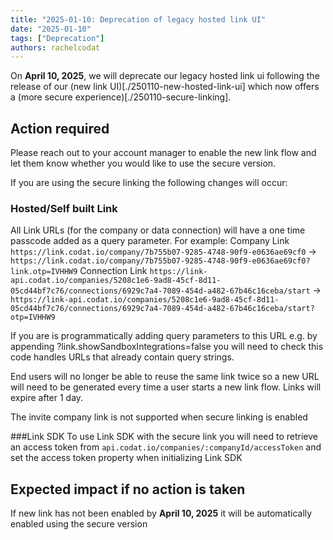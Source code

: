 ```yaml
---
title: "2025-01-10: Deprecation of legacy hosted link UI"
date: "2025-01-10"
tags: ["Deprecation"]
authors: rachelcodat
---
```


On **April 10, 2025**, we will deprecate our legacy hosted link ui following the release of our (new link UI)[./250110-new-hosted-link-ui] which now offers a (more secure experience)[./250110-secure-linking].

<!--truncate-->

## Action required

Please reach out to your account manager to enable the new link flow and let them know whether you would like to use the secure version.

If you are using the secure linking the following changes will occur: 

### Hosted/Self built Link
All Link URLs (for the company or data connection) will have a one time passcode added as a query parameter. For example:
Company Link `https://link.codat.io/company/7b755b07-9285-4748-90f9-e0636ae69cf0` ->  `https://link.codat.io/company/7b755b07-9285-4748-90f9-e0636ae69cf0?link.otp=IVHHW9`
Connection Link `https://link-api.codat.io/companies/5208c1e6-9ad8-45cf-8d11-05cd44bf7c76/connections/6929c7a4-7089-454d-a482-67b46c16ceba/start` -> `https://link-api.codat.io/companies/5208c1e6-9ad8-45cf-8d11-05cd44bf7c76/connections/6929c7a4-7089-454d-a482-67b46c16ceba/start?otp=IVHHW9`

If you are is programmatically adding query parameters to this URL e.g. by appending ?link.showSandboxIntegrations=false you will need to check this code handles URLs that already contain query strings.

End users will no longer be able to reuse the same link twice so a new URL will need to be generated every time a user starts a new link flow. Links will expire after 1 day.

The invite company link is not supported when secure linking is enabled

###Link SDK
To use Link SDK with the secure link you will need to retrieve an access token from `api.codat.io/companies/:companyId/accessToken` and set the access token property when initializing Link SDK

## Expected impact if no action is taken

If new link has not been enabled by **April 10, 2025** it will be automatically enabled using the secure version
